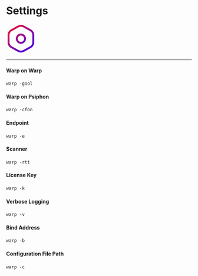 # Settings
<img src="https://github.com/FarhadElahi/CF/blob/main/Info/Settings.png" width="80">

___
#### Warp on Warp
```
warp -gool
```
#### Warp on Psiphon
```
warp -cfon
```
#### Endpoint
```
warp -e 
```
#### Scanner
```
warp -rtt
```
#### License Key
```
warp -k
```
#### Verbose Logging
```
warp -v
```
#### Bind Address
```
warp -b
```
#### Configuration File Path
```
warp -c
```
